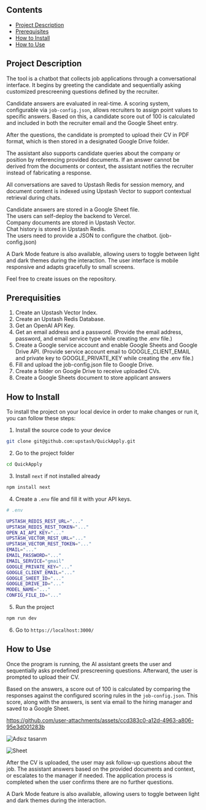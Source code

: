 ## Contents

- [Project Description](#project-description)
- [Prerequisites](#prerequisities)
- [How to Install](#how-to-install)
- [How to Use](#how-to-use)

## Project Description

The tool is a chatbot that collects job applications through a conversational interface. It begins by greeting the candidate and sequentially asking customized prescreening questions defined by the recruiter.  

Candidate answers are evaluated in real-time. A scoring system, configurable via `job-config.json`, allows recruiters to assign point values to specific answers. Based on this, a candidate score out of 100 is calculated and included in both the recruiter email and the Google Sheet entry.  

After the questions, the candidate is prompted to upload their CV in PDF format, which is then stored in a designated Google Drive folder.  

The assistant also supports candidate queries about the company or position by referencing provided documents. If an answer cannot be derived from the documents or context, the assistant notifies the recruiter instead of fabricating a response.  

All conversations are saved to Upstash Redis for session memory, and document content is indexed using Upstash Vector to support contextual retrieval during chats.  

Candidate answers are stored in a Google Sheet file.  
The users can self-deploy the backend to Vercel.  
Company documents are stored in Upstash Vector.  
Chat history is stored in Upstash Redis.  
The users need to provide a JSON to configure the chatbot. (job-config.json)  

A Dark Mode feature is also available, allowing users to toggle between light and dark themes during the interaction. The user interface is mobile responsive and adapts gracefully to small screens.  

Feel free to create issues on the repository.

## Prerequisities

1. Create an Upstash Vector Index.
2. Create an Upstash Redis Database.
3. Get an OpenAI API Key.
4. Get an email address and a password. (Provide the email address, password, and email service type while creating the .env file.)
5. Create a Google service account and enable Google Sheets and Google Drive API. (Provide service account email to GOOGLE_CLIENT_EMAIL and private key to GOOGLE_PRIVATE_KEY while creating the .env file.)
6. Fill and upload the job-config.json file to Google Drive.
7. Create a folder on Google Drive to receive uploaded CVs.
8. Create a Google Sheets document to store applicant answers

## How to Install

To install the project on your local device in order to make changes or run it, you can follow these steps:

1. Install the source code to your device

```bash
git clone git@github.com:upstash/QuickApply.git
```

2. Go to the project folder

```bash
cd QuickApply
```

3. Install `next` if not installed already

```bash
npm install next
```

4. Create a `.env` file and fill it with your API keys.

```bash
# .env

UPSTASH_REDIS_REST_URL="..."
UPSTASH_REDIS_REST_TOKEN="..."
OPEN_AI_API_KEY="..."
UPSTASH_VECTOR_REST_URL="..."
UPSTASH_VECTOR_REST_TOKEN="..."
EMAIL="..."
EMAIL_PASSWORD="..."
EMAIL_SERVICE="gmail"
GOOGLE_PRIVATE_KEY="..."
GOOGLE_CLIENT_EMAIL="..."
GOOGLE_SHEET_ID="..."
GOOGLE_DRIVE_ID="..."
MODEL_NAME="..."
CONFIG_FILE_ID="..."
```

5. Run the project

```bash
npm run dev
```

6. Go to `https://localhost:3000/`

## How to Use

Once the program is running, the AI assistant greets the user and sequentially asks predefined prescreening questions. Afterward, the user is prompted to upload their CV.  

Based on the answers, a score out of 100 is calculated by comparing the responses against the configured scoring rules in the `job-config.json`. This score, along with the answers, is sent via email to the hiring manager and saved to a Google Sheet.  



https://github.com/user-attachments/assets/ccd383c0-a12d-4963-a806-95e3d001283b



![Adsız tasarım](https://github.com/user-attachments/assets/4acd2979-21e4-4403-9092-e5c7c871b60f)


![Sheet](https://github.com/user-attachments/assets/fdec6dcd-c69e-4a46-94a2-ee666c2cbf67)


After the CV is uploaded, the user may ask follow-up questions about the job. The assistant answers based on the provided documents and context, or escalates to the manager if needed. The application process is completed when the user confirms there are no further questions.  

A Dark Mode feature is also available, allowing users to toggle between light and dark themes during the interaction.  
